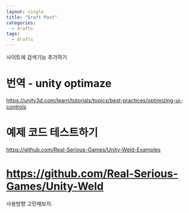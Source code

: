 ```yaml
---
layout: single
title: "Draft Post"
categories: 
  - drafts
tags:
  - drafts
---
```


사이트에 검색기능 추가하기

# 번역 - unity optimaze
https://unity3d.com/learn/tutorials/topics/best-practices/optimizing-ui-controls

# 예제 코드 테스트하기
https://github.com/Real-Serious-Games/Unity-Weld-Examples

# https://github.com/Real-Serious-Games/Unity-Weld
사용방향 고민해보자.